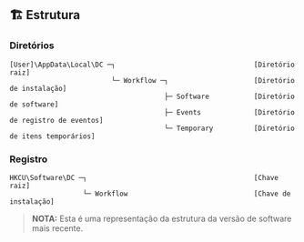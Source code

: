 ## :building_construction: Estrutura
### Diretórios
```
[User]\AppData\Local\DC ─┐                                  [Diretório raiz]
                         └─ Workflow ─┐                     [Diretório de instalação]
                                      ├─ Software           [Diretório de software]
                                      ├─ Events             [Diretório de registro de eventos]
                                      └─ Temporary          [Diretório de itens temporários]
```

### Registro
```
HKCU\Software\DC ─┐                                         [Chave raiz]
                  └─ Workflow                               [Chave de instalação]
```
> **NOTA:** Esta é uma representação da estrutura da versão de software mais recente.
